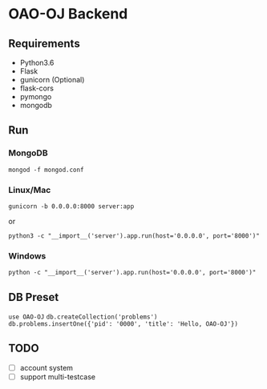 # OAO-OJ Backend

## Requirements

- Python3.6
- Flask
- gunicorn (Optional)
- flask-cors
- pymongo
- mongodb

## Run

### MongoDB

`mongod -f mongod.conf`

### Linux/Mac

`gunicorn -b 0.0.0.0:8000 server:app`

or

`python3 -c "__import__('server').app.run(host='0.0.0.0', port='8000')"`

### Windows

`python -c "__import__('server').app.run(host='0.0.0.0', port='8000')"`

## DB Preset

`use OAO-OJ`
`db.createCollection('problems')`
`db.problems.insertOne({'pid': '0000', 'title': 'Hello, OAO-OJ'})`

## TODO

- [ ] account system
- [ ] support multi-testcase
